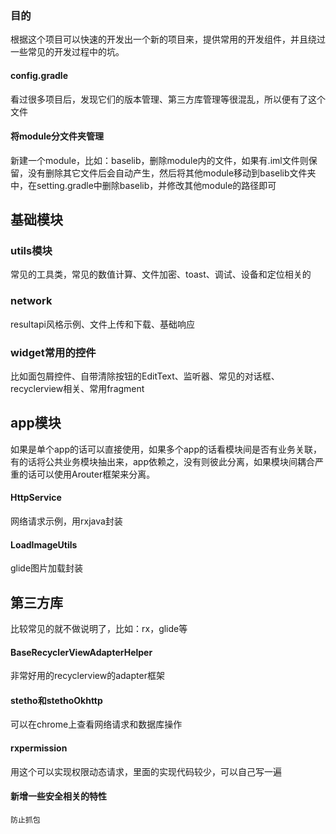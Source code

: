 ### 目的
根据这个项目可以快速的开发出一个新的项目来，提供常用的开发组件，并且绕过一些常见的开发过程中的坑。
#### config.gradle
看过很多项目后，发现它们的版本管理、第三方库管理等很混乱，所以便有了这个文件
#### 将module分文件夹管理
新建一个module，比如：baselib，删除module内的文件，如果有.iml文件则保留，没有删除其它文件后会自动产生，然后将其他module移动到baselib文件夹中，在setting.gradle中删除baselib，并修改其他module的路径即可

## 基础模块
### utils模块
常见的工具类，常见的数值计算、文件加密、toast、调试、设备和定位相关的
### network
resultapi风格示例、文件上传和下载、基础响应
### widget常用的控件
比如面包屑控件、自带清除按钮的EditText、监听器、常见的对话框、recyclerview相关、常用fragment

## app模块
如果是单个app的话可以直接使用，如果多个app的话看模块间是否有业务关联，有的话将公共业务模块抽出来，app依赖之，没有则彼此分离，如果模块间耦合严重的话可以使用Arouter框架来分离。


#### HttpService
网络请求示例，用rxjava封装

#### LoadImageUtils
glide图片加载封装

## 第三方库
比较常见的就不做说明了，比如：rx，glide等
#### BaseRecyclerViewAdapterHelper
非常好用的recyclerview的adapter框架
#### stetho和stethoOkhttp
可以在chrome上查看网络请求和数据库操作
#### rxpermission
用这个可以实现权限动态请求，里面的实现代码较少，可以自己写一遍

#### 新增一些安全相关的特性
    防止抓包
